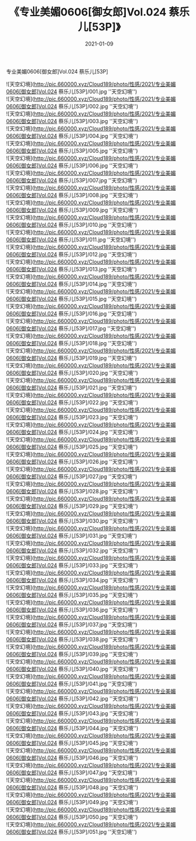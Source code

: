﻿---
layout: post
title:  《专业美媚0606[御女郎]Vol.024 蔡乐儿[53P]》
date:   2021-01-09
img: http://pic.660000.xyz/Cloud189/photo/性感/2021/专业美媚0606[御女郎]Vol.024 蔡乐儿[53P]/000.jpg
categories: [美女, 性感, 泳衣]
---

专业美媚0606[御女郎]Vol.024 蔡乐儿[53P]



![天空幻境](http://pic.660000.xyz/Cloud189/photo/性感/2021/专业美媚0606[御女郎]Vol.024 蔡乐儿[53P]/001.jpg ''天空幻境'') <br>
![天空幻境](http://pic.660000.xyz/Cloud189/photo/性感/2021/专业美媚0606[御女郎]Vol.024 蔡乐儿[53P]/002.jpg ''天空幻境'') <br>
![天空幻境](http://pic.660000.xyz/Cloud189/photo/性感/2021/专业美媚0606[御女郎]Vol.024 蔡乐儿[53P]/003.jpg ''天空幻境'') <br>
![天空幻境](http://pic.660000.xyz/Cloud189/photo/性感/2021/专业美媚0606[御女郎]Vol.024 蔡乐儿[53P]/004.jpg ''天空幻境'') <br>
![天空幻境](http://pic.660000.xyz/Cloud189/photo/性感/2021/专业美媚0606[御女郎]Vol.024 蔡乐儿[53P]/005.jpg ''天空幻境'') <br>
![天空幻境](http://pic.660000.xyz/Cloud189/photo/性感/2021/专业美媚0606[御女郎]Vol.024 蔡乐儿[53P]/006.jpg ''天空幻境'') <br>
![天空幻境](http://pic.660000.xyz/Cloud189/photo/性感/2021/专业美媚0606[御女郎]Vol.024 蔡乐儿[53P]/007.jpg ''天空幻境'') <br>
![天空幻境](http://pic.660000.xyz/Cloud189/photo/性感/2021/专业美媚0606[御女郎]Vol.024 蔡乐儿[53P]/008.jpg ''天空幻境'') <br>
![天空幻境](http://pic.660000.xyz/Cloud189/photo/性感/2021/专业美媚0606[御女郎]Vol.024 蔡乐儿[53P]/009.jpg ''天空幻境'') <br>
![天空幻境](http://pic.660000.xyz/Cloud189/photo/性感/2021/专业美媚0606[御女郎]Vol.024 蔡乐儿[53P]/010.jpg ''天空幻境'') <br>
![天空幻境](http://pic.660000.xyz/Cloud189/photo/性感/2021/专业美媚0606[御女郎]Vol.024 蔡乐儿[53P]/011.jpg ''天空幻境'') <br>
![天空幻境](http://pic.660000.xyz/Cloud189/photo/性感/2021/专业美媚0606[御女郎]Vol.024 蔡乐儿[53P]/012.jpg ''天空幻境'') <br>
![天空幻境](http://pic.660000.xyz/Cloud189/photo/性感/2021/专业美媚0606[御女郎]Vol.024 蔡乐儿[53P]/013.jpg ''天空幻境'') <br>
![天空幻境](http://pic.660000.xyz/Cloud189/photo/性感/2021/专业美媚0606[御女郎]Vol.024 蔡乐儿[53P]/014.jpg ''天空幻境'') <br>
![天空幻境](http://pic.660000.xyz/Cloud189/photo/性感/2021/专业美媚0606[御女郎]Vol.024 蔡乐儿[53P]/015.jpg ''天空幻境'') <br>
![天空幻境](http://pic.660000.xyz/Cloud189/photo/性感/2021/专业美媚0606[御女郎]Vol.024 蔡乐儿[53P]/016.jpg ''天空幻境'') <br>
![天空幻境](http://pic.660000.xyz/Cloud189/photo/性感/2021/专业美媚0606[御女郎]Vol.024 蔡乐儿[53P]/017.jpg ''天空幻境'') <br>
![天空幻境](http://pic.660000.xyz/Cloud189/photo/性感/2021/专业美媚0606[御女郎]Vol.024 蔡乐儿[53P]/018.jpg ''天空幻境'') <br>
![天空幻境](http://pic.660000.xyz/Cloud189/photo/性感/2021/专业美媚0606[御女郎]Vol.024 蔡乐儿[53P]/019.jpg ''天空幻境'') <br>
![天空幻境](http://pic.660000.xyz/Cloud189/photo/性感/2021/专业美媚0606[御女郎]Vol.024 蔡乐儿[53P]/020.jpg ''天空幻境'') <br>
![天空幻境](http://pic.660000.xyz/Cloud189/photo/性感/2021/专业美媚0606[御女郎]Vol.024 蔡乐儿[53P]/021.jpg ''天空幻境'') <br>
![天空幻境](http://pic.660000.xyz/Cloud189/photo/性感/2021/专业美媚0606[御女郎]Vol.024 蔡乐儿[53P]/022.jpg ''天空幻境'') <br>
![天空幻境](http://pic.660000.xyz/Cloud189/photo/性感/2021/专业美媚0606[御女郎]Vol.024 蔡乐儿[53P]/023.jpg ''天空幻境'') <br>
![天空幻境](http://pic.660000.xyz/Cloud189/photo/性感/2021/专业美媚0606[御女郎]Vol.024 蔡乐儿[53P]/024.jpg ''天空幻境'') <br>
![天空幻境](http://pic.660000.xyz/Cloud189/photo/性感/2021/专业美媚0606[御女郎]Vol.024 蔡乐儿[53P]/025.jpg ''天空幻境'') <br>
![天空幻境](http://pic.660000.xyz/Cloud189/photo/性感/2021/专业美媚0606[御女郎]Vol.024 蔡乐儿[53P]/026.jpg ''天空幻境'') <br>
![天空幻境](http://pic.660000.xyz/Cloud189/photo/性感/2021/专业美媚0606[御女郎]Vol.024 蔡乐儿[53P]/027.jpg ''天空幻境'') <br>
![天空幻境](http://pic.660000.xyz/Cloud189/photo/性感/2021/专业美媚0606[御女郎]Vol.024 蔡乐儿[53P]/028.jpg ''天空幻境'') <br>
![天空幻境](http://pic.660000.xyz/Cloud189/photo/性感/2021/专业美媚0606[御女郎]Vol.024 蔡乐儿[53P]/029.jpg ''天空幻境'') <br>
![天空幻境](http://pic.660000.xyz/Cloud189/photo/性感/2021/专业美媚0606[御女郎]Vol.024 蔡乐儿[53P]/030.jpg ''天空幻境'') <br>
![天空幻境](http://pic.660000.xyz/Cloud189/photo/性感/2021/专业美媚0606[御女郎]Vol.024 蔡乐儿[53P]/031.jpg ''天空幻境'') <br>
![天空幻境](http://pic.660000.xyz/Cloud189/photo/性感/2021/专业美媚0606[御女郎]Vol.024 蔡乐儿[53P]/032.jpg ''天空幻境'') <br>
![天空幻境](http://pic.660000.xyz/Cloud189/photo/性感/2021/专业美媚0606[御女郎]Vol.024 蔡乐儿[53P]/033.jpg ''天空幻境'') <br>
![天空幻境](http://pic.660000.xyz/Cloud189/photo/性感/2021/专业美媚0606[御女郎]Vol.024 蔡乐儿[53P]/034.jpg ''天空幻境'') <br>
![天空幻境](http://pic.660000.xyz/Cloud189/photo/性感/2021/专业美媚0606[御女郎]Vol.024 蔡乐儿[53P]/035.jpg ''天空幻境'') <br>
![天空幻境](http://pic.660000.xyz/Cloud189/photo/性感/2021/专业美媚0606[御女郎]Vol.024 蔡乐儿[53P]/036.jpg ''天空幻境'') <br>
![天空幻境](http://pic.660000.xyz/Cloud189/photo/性感/2021/专业美媚0606[御女郎]Vol.024 蔡乐儿[53P]/037.jpg ''天空幻境'') <br>
![天空幻境](http://pic.660000.xyz/Cloud189/photo/性感/2021/专业美媚0606[御女郎]Vol.024 蔡乐儿[53P]/038.jpg ''天空幻境'') <br>
![天空幻境](http://pic.660000.xyz/Cloud189/photo/性感/2021/专业美媚0606[御女郎]Vol.024 蔡乐儿[53P]/039.jpg ''天空幻境'') <br>
![天空幻境](http://pic.660000.xyz/Cloud189/photo/性感/2021/专业美媚0606[御女郎]Vol.024 蔡乐儿[53P]/040.jpg ''天空幻境'') <br>
![天空幻境](http://pic.660000.xyz/Cloud189/photo/性感/2021/专业美媚0606[御女郎]Vol.024 蔡乐儿[53P]/041.jpg ''天空幻境'') <br>
![天空幻境](http://pic.660000.xyz/Cloud189/photo/性感/2021/专业美媚0606[御女郎]Vol.024 蔡乐儿[53P]/042.jpg ''天空幻境'') <br>
![天空幻境](http://pic.660000.xyz/Cloud189/photo/性感/2021/专业美媚0606[御女郎]Vol.024 蔡乐儿[53P]/043.jpg ''天空幻境'') <br>
![天空幻境](http://pic.660000.xyz/Cloud189/photo/性感/2021/专业美媚0606[御女郎]Vol.024 蔡乐儿[53P]/044.jpg ''天空幻境'') <br>
![天空幻境](http://pic.660000.xyz/Cloud189/photo/性感/2021/专业美媚0606[御女郎]Vol.024 蔡乐儿[53P]/045.jpg ''天空幻境'') <br>
![天空幻境](http://pic.660000.xyz/Cloud189/photo/性感/2021/专业美媚0606[御女郎]Vol.024 蔡乐儿[53P]/046.jpg ''天空幻境'') <br>
![天空幻境](http://pic.660000.xyz/Cloud189/photo/性感/2021/专业美媚0606[御女郎]Vol.024 蔡乐儿[53P]/047.jpg ''天空幻境'') <br>
![天空幻境](http://pic.660000.xyz/Cloud189/photo/性感/2021/专业美媚0606[御女郎]Vol.024 蔡乐儿[53P]/048.jpg ''天空幻境'') <br>
![天空幻境](http://pic.660000.xyz/Cloud189/photo/性感/2021/专业美媚0606[御女郎]Vol.024 蔡乐儿[53P]/049.jpg ''天空幻境'') <br>
![天空幻境](http://pic.660000.xyz/Cloud189/photo/性感/2021/专业美媚0606[御女郎]Vol.024 蔡乐儿[53P]/050.jpg ''天空幻境'') <br>
![天空幻境](http://pic.660000.xyz/Cloud189/photo/性感/2021/专业美媚0606[御女郎]Vol.024 蔡乐儿[53P]/051.jpg ''天空幻境'') <br>